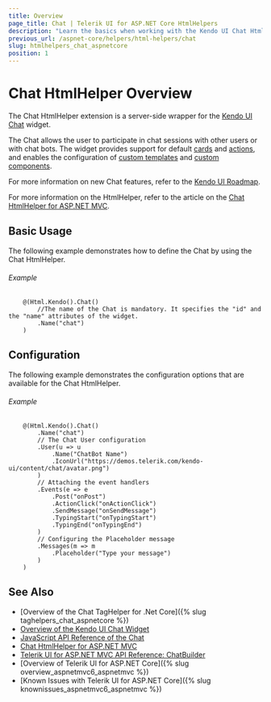 ```yaml
---
title: Overview
page_title: Chat | Telerik UI for ASP.NET Core HtmlHelpers
description: "Learn the basics when working with the Kendo UI Chat HtmlHelper for ASP.NET Core (MVC 6 or ASP.NET Core MVC)."
previous_url: /aspnet-core/helpers/html-helpers/chat
slug: htmlhelpers_chat_aspnetcore
position: 1
---
```


# Chat HtmlHelper Overview

The Chat HtmlHelper extension is a server-side wrapper for the [Kendo UI Chat](https://demos.telerik.com/kendo-ui/chat/index) widget.

The Chat allows the user to participate in chat sessions with other users or with chat bots. The widget provides support for default [cards](http://docs.telerik.com/kendo-ui/controls/conversational-ui/chat/overview#default-cards) and [actions](http://docs.telerik.com/kendo-ui/controls/conversational-ui/chat/overview#default-actions), and enables the configuration of [custom templates](http://docs.telerik.com/kendo-ui/controls/conversational-ui/chat/overview#custom-templates) and [custom components](http://docs.telerik.com/kendo-ui/controls/conversational-ui/chat/overview#custom-components).

For more information on new Chat features, refer to the [Kendo UI Roadmap](http://www.telerik.com/support/whats-new/kendo-ui-web/roadmap).

For more information on the HtmlHelper, refer to the article on the [Chat HtmlHelper for ASP.NET MVC](http://docs.telerik.com/aspnet-mvc/helpers/chat/overview).

## Basic Usage

The following example demonstrates how to define the Chat by using the Chat HtmlHelper.

###### Example

```tab-Razor
    @(Html.Kendo().Chat()
        //The name of the Chat is mandatory. It specifies the "id" and the "name" attributes of the widget.
        .Name("chat")
    )
```

## Configuration

The following example demonstrates the configuration options that are available for the Chat HtmlHelper.

###### Example

```
    @(Html.Kendo().Chat()
        .Name("chat")
        // The Chat User configuration
        .User(u => u
            .Name("ChatBot Name")
            .IconUrl("https://demos.telerik.com/kendo-ui/content/chat/avatar.png")
        )
        // Attaching the event handlers
        .Events(e => e
            .Post("onPost")
            .ActionClick("onActionClick")
            .SendMessage("onSendMessage")
            .TypingStart("onTypingStart")
            .TypingEnd("onTypingEnd")
        )
        // Configuring the Placeholder message
        .Messages(m => m
            .Placeholder("Type your message")
        )
    )
```

## See Also

* [Overview of the Chat TagHelper for .Net Core]({% slug taghelpers_chat_aspnetcore %})
* [Overview of the Kendo UI Chat Widget](http://docs.telerik.com/kendo-ui/controls/conversational-ui/chat/overview)
* [JavaScript API Reference of the Chat](http://docs.telerik.com/kendo-ui/api/javascript/ui/chat)
* [Chat HtmlHelper for ASP.NET MVC](http://docs.telerik.com/aspnet-mvc/helpers/chat/overview)
* [Telerik UI for ASP.NET MVC API Reference: ChatBuilder](https://docs.telerik.com/aspnet-mvc/api/Kendo.Mvc.UI.Fluent/ChatBuilder)
* [Overview of Telerik UI for ASP.NET Core]({% slug overview_aspnetmvc6_aspnetmvc %})
* [Known Issues with Telerik UI for ASP.NET Core]({% slug knownissues_aspnetmvc6_aspnetmvc %})
